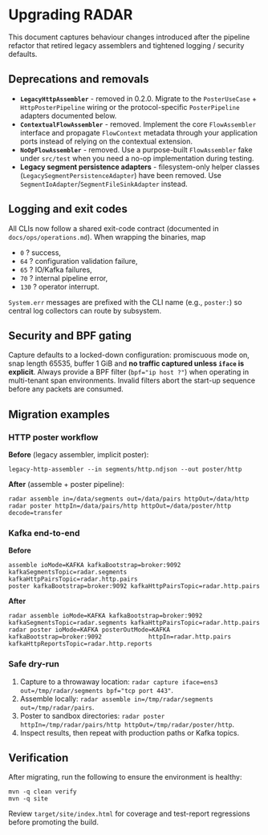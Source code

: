 # Upgrading RADAR

This document captures behaviour changes introduced after the pipeline refactor that retired legacy
assemblers and tightened logging / security defaults.

## Deprecations and removals

- **`LegacyHttpAssembler`** - removed in 0.2.0. Migrate to the `PosterUseCase` + `HttpPosterPipeline` wiring or the protocol-specific `PosterPipeline` adapters documented below.
- **`ContextualFlowAssembler`** - removed. Implement the core `FlowAssembler` interface and propagate `FlowContext` metadata through your application ports instead of relying on the contextual extension.
- **`NoOpFlowAssembler`** - removed. Use a purpose-built `FlowAssembler` fake under `src/test` when you need a no-op implementation during testing.
- **Legacy segment persistence adapters** - filesystem-only helper classes (`LegacySegmentPersistenceAdapter`)
  have been removed. Use `SegmentIoAdapter`/`SegmentFileSinkAdapter` instead.

## Logging and exit codes

All CLIs now follow a shared exit-code contract (documented in `docs/ops/operations.md`). When
wrapping the binaries, map

- `0` ? success,
- `64` ? configuration validation failure,
- `65` ? IO/Kafka failures,
- `70` ? internal pipeline error,
- `130` ? operator interrupt.

`System.err` messages are prefixed with the CLI name (e.g., `poster:`) so central log collectors can
route by subsystem.

## Security and BPF gating

Capture defaults to a locked-down configuration: promiscuous mode on, snap length 65535, buffer 1 GiB
and **no traffic captured unless `iface` is explicit**. Always provide a BPF filter (`bpf="ip host ?"`)
when operating in multi-tenant span environments. Invalid filters abort the start-up sequence before
any packets are consumed.

## Migration examples

### HTTP poster workflow

__Before__ (legacy assembler, implicit poster):
```
legacy-http-assembler --in segments/http.ndjson --out poster/http
```

__After__ (assemble + poster pipeline):
```
radar assemble in=/data/segments out=/data/pairs httpOut=/data/http
radar poster httpIn=/data/pairs/http httpOut=/data/poster/http decode=transfer
```

### Kafka end-to-end

__Before__
```
assemble ioMode=KAFKA kafkaBootstrap=broker:9092 kafkaSegmentsTopic=radar.segments          kafkaHttpPairsTopic=radar.http.pairs
poster kafkaBootstrap=broker:9092 kafkaHttpPairsTopic=radar.http.pairs
```

__After__
```
radar assemble ioMode=KAFKA kafkaBootstrap=broker:9092                kafkaSegmentsTopic=radar.segments kafkaHttpPairsTopic=radar.http.pairs
radar poster ioMode=KAFKA posterOutMode=KAFKA kafkaBootstrap=broker:9092             httpIn=radar.http.pairs kafkaHttpReportsTopic=radar.http.reports
```

### Safe dry-run

1. Capture to a throwaway location: `radar capture iface=ens3 out=/tmp/radar/segments bpf="tcp port 443"`.
2. Assemble locally: `radar assemble in=/tmp/radar/segments out=/tmp/radar/pairs`.
3. Poster to sandbox directories: `radar poster httpIn=/tmp/radar/pairs/http httpOut=/tmp/radar/poster/http`.
4. Inspect results, then repeat with production paths or Kafka topics.

## Verification

After migrating, run the following to ensure the environment is healthy:

```
mvn -q clean verify
mvn -q site
```

Review `target/site/index.html` for coverage and test-report regressions before promoting the build.
